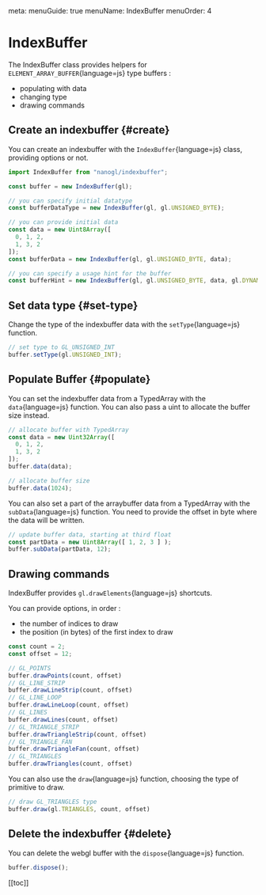 <route lang="yaml">
meta:
  menuGuide: true
  menuName: IndexBuffer
  menuOrder: 4
</route>

<div class="content-wrapper">

# IndexBuffer

The IndexBuffer class provides helpers for `ELEMENT_ARRAY_BUFFER`{language=js} type buffers :
  - populating with data
  - changing type
  - drawing commands

## Create an indexbuffer {#create}

You can create an indexbuffer with the `IndexBuffer`{language=js} class, providing options or not.


```js
import IndexBuffer from "nanogl/indexbuffer";

const buffer = new IndexBuffer(gl);

// you can specify initial datatype
const bufferDataType = new IndexBuffer(gl, gl.UNSIGNED_BYTE);

// you can provide initial data
const data = new Uint8Array([
  0, 1, 2,
  1, 3, 2
]);
const bufferData = new IndexBuffer(gl, gl.UNSIGNED_BYTE, data);

// you can specify a usage hint for the buffer
const bufferHint = new IndexBuffer(gl, gl.UNSIGNED_BYTE, data, gl.DYNAMIC_DRAW);
```

## Set data type {#set-type}

Change the type of the indexbuffer data with the `setType`{language=js} function.

```js
// set type to GL_UNSIGNED_INT
buffer.setType(gl.UNSIGNED_INT);
```

## Populate Buffer {#populate}

You can set the indexbuffer data from a TypedArray with the `data`{language=js} function. You can also pass a uint to allocate the buffer size instead.

```js
// allocate buffer with TypedArray
const data = new Uint32Array([
  0, 1, 2,
  1, 3, 2
]);
buffer.data(data);

// allocate buffer size
buffer.data(1024);
```

You can also set a part of the arraybuffer data from a TypedArray with the `subData`{language=js} function. You need to provide the offset in byte where the data will be written.

```js
// update buffer data, starting at third float
const partData = new Uint8Array([ 1, 2, 3 ] );
buffer.subData(partData, 12);
```

## Drawing commands

IndexBuffer provides `gl.drawElements`{language=js} shortcuts.

You can provide options, in order :
- the number of indices to draw
- the position (in bytes) of the first index to draw

```js
const count = 2;
const offset = 12;

// GL_POINTS
buffer.drawPoints(count, offset)
// GL_LINE_STRIP
buffer.drawLineStrip(count, offset)
// GL_LINE_LOOP
buffer.drawLineLoop(count, offset)
// GL_LINES
buffer.drawLines(count, offset)
// GL_TRIANGLE_STRIP
buffer.drawTriangleStrip(count, offset)
// GL_TRIANGLE_FAN
buffer.drawTriangleFan(count, offset)
// GL_TRIANGLES
buffer.drawTriangles(count, offset)
```

You can also use the `draw`{language=js} function, choosing the type of primitive to draw.

```js
// draw GL_TRIANGLES type
buffer.draw(gl.TRIANGLES, count, offset)
```

## Delete the indexbuffer {#delete}

You can delete the webgl buffer with the `dispose`{language=js} function.

```js
buffer.dispose();
```

</div>

<div class="toc-wrapper">

[[toc]]

</div>